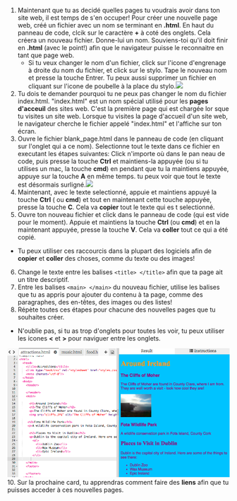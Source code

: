1. Maintenant que tu as decidé quelles pages tu voudrais avoir dans ton site web, il est temps de s'en occuper! Pour créer une nouvelle page web, créé un fichier avec un nom se terminant en **.html**. En haut du panneau de code, clcik sur le caractère **+** à coté des onglets. Cela créera un nouveau fichier. Donne-lui un nom. Souviens-toi qu'il doit finir en **.html** \(avec le point!\) afin que le navigateur puisse le reconnaitre en tant que page web.
   * Si tu veux changer le nom d'un fichier, click sur l'icone d'engrenage à droite du nom du fichier, et click sur le stylo. Tape le nouveau nom et presse la touche Entrer. Tu peux aussi supprimer un fichier en cliquant sur l'icone de poubelle à la place du stylo.![](/assets/EditFilename.png)
2. Tu dois te demander pourquoi tu ne peux pas changer le nom du fichier index.html. "index.html" est un nom spécial utilisé pour les **pages d'acceuil** des sites web. C'est la première page qui est chargée lor
sque tu visites un site web. Lorsque tu visites la page d'accueil d'un site web, le navigateur cherche le fichier appelé "index.html" et l'affiche sur ton écran.
3. Ouvre le fichier blank\_page.html dans le panneau de code \(en cliquant sur l'onglet qui a ce nom\). Selectionne tout le texte dans ce fichier en executant les étapes suivantes: Click n'importe où dans le pan
neau de code, puis presse la touche **Ctrl** et maintiens-la appuyée \(ou si tu utilises un mac, la touche **cmd**\) en pendant que tu la maintiens appuyée, appuye sur la touche **A** en même temps. tu peux voir que tout le texte est désormais surligné.![](/assets/SelectAll.png)
4. Maintenant, avec le texte selectionné, appuie et maintiens appuyé la touche **Ctrl** \( ou **cmd**\) et tout en maintenant cette touche appuyée, presse la touche **C**. Cela va **copier** tout le texte qui es
t selectionné.
5. Ouvre ton nouveau fichier et click dans le panneau de code \(qui est vide pour le moment\). Appuie et maintiens la touche **Ctrl** \(ou **cmd**\) et en la maintenant appuyée, presse la touche **V**. Cela va **coller** tout ce qui a été copié. 
 * Tu peux utiliser ces raccourcis dans la plupart des logiciels afin de **copier** et **coller** des choses, comme du texte ou des images!
6. Change le texte entre les balises `<title> </title>` afin que ta page ait un titre descriptif. 
7. Entre les balises `<main> </main>` du nouveau fichier, utilise les balises que tu as appris pour ajouter du contenu à ta page, comme des paragraphes, des en-têtes, des images ou des listes!
8. Répète toutes ces étapes pour chacune des nouvelles pages que tu souhaites créer.  
 * N'oublie pas, si tu as trop d'onglets pour toutes les voir, tu peux utiliser les icones **<** et **>** pour naviguer entre les onglets.

  ![](assets/egMorePagesAttractionsPage.png)
10. Sur la prochaine card, tu apprendras comment faire des **liens** afin que tu puisses acceder à ces nouvelles pages.   